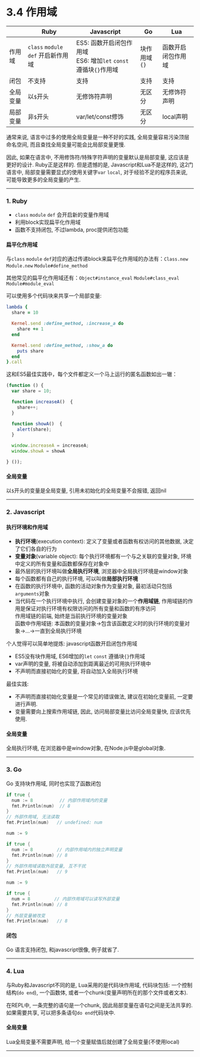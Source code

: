 # 3.4 作用域

|          | Ruby                                | Javascript                                                         | Go           | Lua                |
|----------|-------------------------------------|--------------------------------------------------------------------|--------------|--------------------|
| 作用域   | `class` `module` `def` 开启新作用域 | ES5: 函数开启闭包作用域<br>ES6: 增加`let` `const` 遵循块`{}`作用域 | 块作用域`{}` | 函数开启闭包作用域 |
| 闭包     | 不支持                              | 支持                                                               | 支持         | 支持               |
| 全局变量 | 以`$`开头                           | 无修饰符声明                                                       | 无区分       | 无修饰符声明       |
| 局部变量 | 非`$`开头                           | var/let/const修饰                                                  | 无区分       | local声明          |

通常来说, 语言中过多的使用全局变量是一种不好的实践, 全局变量容易污染顶层命名空间, 而且查找全局变量可能会比局部变量更慢.

因此, 如果在语言中, 不用修饰符/特殊字符声明的变量默认是局部变量, 这应该是更好的设计. Ruby正是这样的. 但是遗憾的是, Javascript和Lua不是这样的, 这2门语言中, 局部变量需要显式的使用关键字`var` `local`, 对于经验不足的程序员来说, 可能导致更多的全局变量的产生.

---

### 1. Ruby

* `class` `module` `def` 会开启新的变量作用域
* 利用block实现扁平化作用域
* 函数不支持闭包, 不过lambda, proc提供闭包功能

#### 扁平化作用域

与`class` `module` `def`对应的通过传递block来扁平化作用域的办法有：`Class.new` `Module.new` `Module#define_method`

其他常见的扁平化作用域还有：`Object#instance_eval` `Module#class_eval` `Module#module_eval`

可以使用多个代码块来共享一个局部变量:

```ruby
lambda {
  share = 10

  Kernel.send :define_method, :increase_a do
    share += 1
  end

  Kernel.send :define_method, :show_a do
    puts share
  end
}.call
```

这和ES5最佳实践中，每个文件都定义一个马上运行的匿名函数如出一辙：

```javascript
(function () {
  var share = 10;

  function increaseA()  {
    share++;
  }

  function showA()  {
    alert(share);
  }

  window.increaseA = increaseA;
  window.showA = showA

} ());
```

#### 全局变量

以`$`开头的变量是全局变量, 引用未初始化的全局变量不会报错, 返回nil

---

### 2. Javascript

#### 执行环境和作用域

* **执行环境**(execution context): 定义了变量或者函数有权访问的其他数据, 决定了它们各自的行为
* **变量对象**(variable object): 每个执行环境都有一个与之关联的变量对象, 环境中定义的所有变量和函数都保存在对象中
* 最外层的执行环境叫做**全局执行环境**, 浏览器中全局执行环境是window对象
* 每个函数都有自己的执行环境, 可以叫做**局部执行环境**
* 在函数的执行环境中, 函数的活动对象作为变量对象, 最初活动只包括`arguments`对象
* 当代码在一个执行环境中执行, 会创建变量对象的一个**作用域链**, 作用域链的作用是保证对执行环境有权限访问的所有变量和函数的有序访问  
  作用域链的前端, 始终是当前执行环境的变量对象  
  函数中作用域链: 本函数的变量对象->包含该函数定义时的执行环境的变量对象->...->一直到全局执行环境

个人觉得可以简单地提炼: javascript函数开启闭包作用域

* ES5没有块作用域, ES6增加的`let` `const` 遵循块`{}`作用域
* var声明的变量, 将被自动添加到距离最近的可用执行环境中
* 不声明而直接初始化的变量, 将自动加入全局执行环境

最佳实践:

* 不声明而直接初始化变量是一个常见的错误做法, 建议在初始化变量前, 一定要进行声明.
* 变量需要向上搜索作用域链, 因此, 访问局部变量比访问全局变量快, 应该优先使用.

#### 全局变量

全局执行环境, 在浏览器中是window对象, 在Node.js中是global对象.

---

### 3. Go

Go 支持块作用域, 同时也实现了函数闭包

```go
if true {
  num := 8          // 内部作用域内的变量
  fmt.Println(num)  // 8
}
// 外部作用域, 无法读取
fmt.Println(num)   // undefined: num
```

```go
num := 9

if true {
  num := 8         // 内部作用域内的独立声明变量
  fmt.Println(num) // 8
}
// 外部作用域读取外层变量, 互不干扰
fmt.Println(num)   // 9
```

```go
num := 9

if true {
  num = 8         // 内部作用域可以读写外部变量
  fmt.Println(num) // 8
}
// 外层变量被改变
fmt.Println(num)   // 8
```

#### 闭包

Go 语言支持闭包, 和javascript很像, 例子就省了.

---

### 4. Lua

与Ruby和Javascript不同的是, Lua采用的是代码块作用域, 代码块包括: 一个控制结构(`do end`), 一个函数体, 或者一个chunk(变量声明所在的那个文件或者文本).

在REPL中, 一条完整的语句是一个chunk, 因此局部变量在语句之间是无法共享的. 如果需要共享, 可以把多条语句`do end`代码块中.

#### 全局变量

Lua全局变量不需要声明, 给一个变量赋值后就创建了全局变量(不使用local)

---
